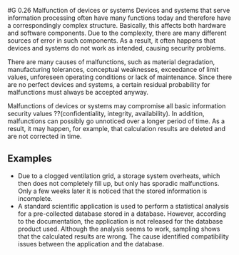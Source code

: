 #G 0.26 Malfunction of devices or systems
Devices and systems that serve information processing often have many functions today and therefore have a correspondingly complex structure. Basically, this affects both hardware and software components. Due to the complexity, there are many different sources of error in such components. As a result, it often happens that devices and systems do not work as intended, causing security problems.

There are many causes of malfunctions, such as material degradation, manufacturing tolerances, conceptual weaknesses, exceedance of limit values, unforeseen operating conditions or lack of maintenance. Since there are no perfect devices and systems, a certain residual probability for malfunctions must always be accepted anyway.

Malfunctions of devices or systems may compromise all basic information security values ??(confidentiality, integrity, availability). In addition, malfunctions can possibly go unnoticed over a longer period of time. As a result, it may happen, for example, that calculation results are deleted and are not corrected in time.



## Examples 
* Due to a clogged ventilation grid, a storage system overheats, which then does not completely fill up, but only has sporadic malfunctions. Only a few weeks later it is noticed that the stored information is incomplete.
* A standard scientific application is used to perform a statistical analysis for a pre-collected database stored in a database. However, according to the documentation, the application is not released for the database product used. Although the analysis seems to work, sampling shows that the calculated results are wrong. The cause identified compatibility issues between the application and the database.




